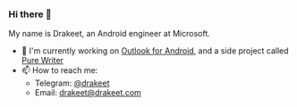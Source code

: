 ### Hi there 👋

My name is Drakeet, an Android engineer at Microsoft.

- 🔭 I'm currently working on [Outlook for Android](https://play.google.com/store/apps/details?id=com.microsoft.office.outlook), and a side project called [Pure Writer](https://play.google.com/store/apps/details?id=com.drakeet.purewriter)
- 📫 How to reach me: 
  * Telegram: [@drakeet](https://t.me/drakeet)
  * Email: drakeet@drakeet.com
  
